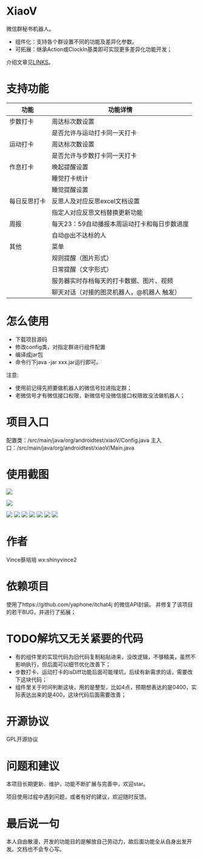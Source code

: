 # XiaoV
微信群秘书机器人。
+ 组件化：支持各个群设置不同的功能及差异化参数。
+ 可拓展：继承Action或ClockIn基类即可实现更多差异化功能开发；

介绍文章见[LINKS](https://androidtest.org/xiaov/)。

# 支持功能
|功能	|功能详情|
| -------- | -------- |
|步数打卡|	周达标次数设置|
||是否允许与运动打卡同一天打卡|
|运动打卡	|周达标次数设置|
||是否允许与步数打卡同一天打卡|
|作息打卡	|晚起提醒设置|
||睡觉打卡统计
||睡觉提醒设置
|每日反思打卡	|反思人及对应反思excel文档设置|
||指定人对应反思文档替换更新功能|
|周报	|每天23：59自动播报本周运动打卡和每日步数进度|
||自动@出不达标的人|
|其他|	菜单|
||规则提醒（图片形式）|
||日常提醒（文字形式）|
||服务器实时存档每天的打卡数据、图片、视频|
||聊天对话（对接的图灵机器人，@机器人 触发）|

# 怎么使用
+ 下载项目源码
+ 修改config类，对指定群进行组件配置
+ 编译成jar包
+ 命令行下java -jar xxx.jar运行即可。

注意:
+ 使用前记得先把要做机器人的微信号拉进指定群；
+ 老微信号才有微信接口权限，新微信号没微信接口权限故没法做机器人；

# 项目入口
配置类：/src/main/java/org/androidtest/xiaoV/Config.java
主入口：/src/main/java/org/androidtest/xiaoV/Main.java

# 使用截图
![](https://github.com/shinyvince/XiaoV/blob/master/src/main/resources/example1.jpg)

![](https://github.com/shinyvince/XiaoV/blob/master/src/main/resources/example2.jpg)

![](https://github.com/shinyvince/XiaoV/blob/master/src/main/resources/example3.jpg)
![](https://github.com/shinyvince/XiaoV/blob/master/src/main/resources/example4.jpg)
![](https://github.com/shinyvince/XiaoV/blob/master/src/main/resources/example5.jpg)
![](https://github.com/shinyvince/XiaoV/blob/master/src/main/resources/example6.jpg)
![](https://github.com/shinyvince/XiaoV/blob/master/src/main/resources/example7.jpg)
![](https://github.com/shinyvince/XiaoV/blob/master/src/main/resources/example8.jpg)
![](https://github.com/shinyvince/XiaoV/blob/master/src/main/resources/example9.jpg)

# 作者
Vince蔡培培
wx:shinyvince2

# 依赖项目
使用了https://github.com/yaphone/itchat4j 的微信API封装。
并修复了该项目的若干BUG，并进行了拓展；

# TODO解坑又无关紧要的代码
+ 有的组件里的实现代码为旧代码复制粘贴进来，没改逻辑，不够精美，虽然不影响执行，但后面可以细节优化改善下；
+ 步数打卡、运动打卡的isDiff功能后面可能埋坑，后续有新需求的话，需要改下这块代码；
+ 组件里关于时间判断这块，用的是整型，比如4点，预期想表达的是0400，实际表达出来的是400，这块代码后面需要改善；

# 开源协议
GPL开源协议

# 问题和建议
本项目长期更新、维护，功能不断扩展与完善中，欢迎star。

项目使用过程中遇到问题，或者有好的建议，欢迎随时反馈。

# 最后说一句
本人自由散漫，开发的功能目的是解放自己劳动力，故后面功能全从自身出发开发。文档也不会专心写。

